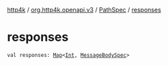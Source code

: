 [http4k](../../index.md) / [org.http4k.openapi.v3](../index.md) / [PathSpec](index.md) / [responses](./responses.md)

# responses

`val responses: `[`Map`](https://kotlinlang.org/api/latest/jvm/stdlib/kotlin.collections/-map/index.html)`<`[`Int`](https://kotlinlang.org/api/latest/jvm/stdlib/kotlin/-int/index.html)`, `[`MessageBodySpec`](../-message-body-spec/index.md)`>`